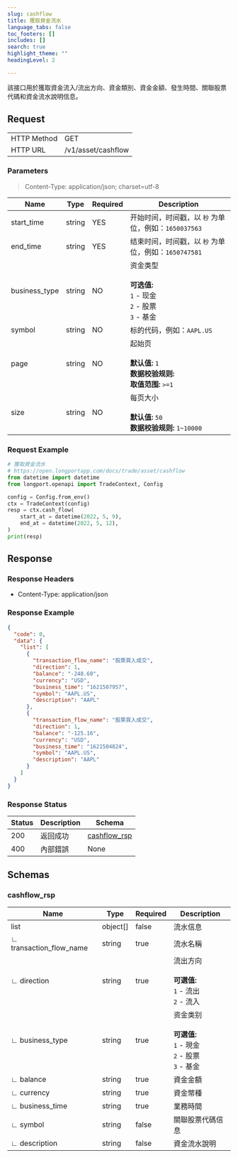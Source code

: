 ```yaml
---
slug: cashflow
title: 獲取資金流水 
language_tabs: false
toc_footers: []
includes: []
search: true
highlight_theme: ""
headingLevel: 2

---
```


該接口用於獲取資金流入/流出方向、資金類別、資金金額、發生時間、關聯股票代碼和資金流水說明信息。

<SDKLinks module="trade" klass="TradeContext" method="cash_flow" />

## 

## Request

<table className="http-basic">
<tbody>
<tr><td className="http-basic-key">HTTP Method</td><td>GET</td></tr>
<tr><td className="http-basic-key">HTTP URL</td><td>/v1/asset/cashflow 
</td></tr>
</tbody>
</table>

### Parameters

> Content-Type: application/json; charset=utf-8

| Name | Type | Required | Description |
|---|---|---|---|
| start_time | string | YES | 开始时间，时间戳，以 `秒` 为单位，例如：`1650037563` |
| end_time | string | YES | 结束时间，时间戳，以 `秒` 为单位，例如：`1650747581` |
| business_type | string | NO | 资金类型 <br/><br/> <b>可选值:</b> <br/>`1` - 现金 <br/>`2` - 股票<br/> `3` - 基金 |
| symbol | string | NO | 标的代码，例如：`AAPL.US` |
| page | string | NO | 起始页 <br/><br/><b>默认值:</b> `1`  <br/><b>数据校验规则:</b><br/> <b>取值范围:</b> `>=1` |
| size | string | NO | 每页大小 <br/><br/><b>默认值:</b> `50` <br/><b>数据校验规则:</b> `1~10000` |

### Request Example

```python
# 獲取資金流水
# https://open.longportapp.com/docs/trade/asset/cashflow
from datetime import datetime
from longport.openapi import TradeContext, Config

config = Config.from_env()
ctx = TradeContext(config)
resp = ctx.cash_flow(
    start_at = datetime(2022, 5, 9),
    end_at = datetime(2022, 5, 12),
)
print(resp)
```

## Response

### Response Headers

- Content-Type: application/json

### Response Example

```json
{
  "code": 0,
  "data": {
    "list": [
      {
        "transaction_flow_name": "股票買入成交",
        "direction": 1,
        "balance": "-248.60",
        "currency": "USD",
        "business_time": "1621507957",
        "symbol": "AAPL.US",
        "description": "AAPL"
      },
      {
        "transaction_flow_name": "股票買入成交",
        "direction": 1,
        "balance": "-125.16",
        "currency": "USD",
        "business_time": "1621504824",
        "symbol": "AAPL.US",
        "description": "AAPL"
      }
    ]
  }
}
```

### Response Status

| Status | Description | Schema |
|---|---|---|
| 200 | 返回成功 | [cashflow_rsp](#schemacashflow_rsp) |
| 400 | 內部錯誤 | None |

<aside className="success">
</aside>

## Schemas

### cashflow_rsp

<a id="schemacashflow_rsp"></a>
<a id="schemacashflow_rsp"></a>

|Name|Type|Required|Description|
|---|---|---|---|
|list|object[]|false|流水信息|
|∟ transaction_flow_name|string|true|流水名稱|
|∟ direction|string|true|流出方向 <br/><br/><b>可選值:</b> <br/>`1` - 流出 <br/>  `2` - 流入|
|∟ business_type|string|true|资金类别 <br/><br/><b>可選值:</b> <br/>`1` - 現金 <br/> `2` - 股票 <br/> `3` - 基金|
|∟ balance|string|true|資金金額|
|∟ currency|string|true|資金幣種|
|∟ business_time|string|true|業務時間|
|∟ symbol|string|false|關聯股票代碼信息|
|∟ description|string|false|資金流水說明|

